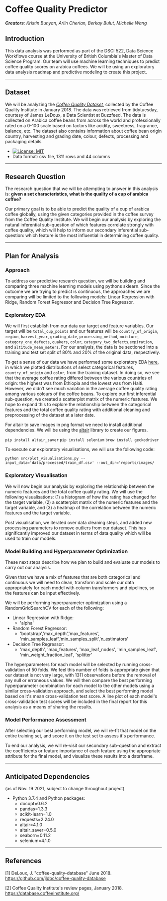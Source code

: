 # Coffee Quality Predictor

*__Creators__: Kristin Bunyan, Arlin Cherian, Berkay Bulut, Michelle Wang*


## Introduction 

This data analysis was performed as part of the DSCI 522, Data Science Workflows course at the University of British Columbia's Master of Data Science Program. Our team will use machine learning techniques to predict coffee quality scores on arabica coffees. We will be using an exploratory data analysis roadmap and predictive modeling to create this project. 

***

## Dataset

We will be analyzing the *[Coffee Quality Dataset](https://github.com/jldbc/coffee-quality-database)*, collected by the Coffee Quality Institute in January 2018. The data was retrieved from tidytuesday, courtesy of James LeDoux, a Data Scientist at Buzzfeed. The data is collected on Arabica coffee beans from across the world and professionally rated on a 0-100 scale based on factors like acidity, sweetness, fragrance, balance, etc. The dataset also contains information about coffee bean origin country, harvesting and grading date, colour, defects, processing and packaging details.  
* [![License: MIT](https://img.shields.io/badge/License-MIT-yellow.svg)](https://opensource.org/licenses/MIT)
* Data format: csv file, 1311 rows and 44 columns
***

## Research Question

The research question that we will be attempting to answer in this analysis is: **given a set characteristics, what is the quality of a cup of arabica coffee?**

Our primary goal is to be able to predict the quality of a cup of arabica coffee globally, using the given categories provided in the coffee survey from the Coffee Quality Institute. We will begin our analysis by exploring the natural inferential sub-question of which features correlate strongly with coffee quality, which will help to inform our secondary inferential sub-question: which feature is the most influential in determining coffee quality. 
***

## Plan for Analysis

### Approach
To address our predictive research question, we will be building and comparing three machine learning models using pythons sklearn. Since the outcome we are trying to predict is continuous, the approaches we are comparing will be limited to the following models: Linear Regression with Ridge, Random Forest Regressor and Decision Tree Regressor.

### Exploratory EDA
We will first establish from our data our target and feature variables. Our target will be `total_cup_points` and our features will be `country_of_origin`, `region`, `harvest_year`, `grading_date`, `processing_method`, `moisture`, `category_one_defects`, `quakers`, `color`, `category_two_defects`,`expiration`, and `altitude_mean_meters`. For our analysis, the data is be sectioned into a training and test set split of 80% and 20% of the original data, respectively.

To get a sense of our data we have performed some exploratory EDA [here](https://github.com/UBC-MDS/DSCI_522_GROUP3_COFFEERATINGS/blob/main/src/coffee_rating.ipynb), in which we plotted distributions of select categorical features, `country_of_origin` and `color`, from the training dataset. In doing so, we see that the average coffee rating differed between the various countries of origin: the highest was from Ethiopia and the lowest was from Haiti. However, we didn’t see much variation in the average coffee quality rating among various colours of the coffee beans. To explore our first inferential sub-question, we created a scatterplot matrix of the numeric features. We hope to expand this to explore the relationship between the categorical features and the total coffee quality rating with additional cleaning and preprocessing of the dataset at a later date.

For altair to save images in png format we need to install additional dependencies. We will be using the [altair](https://altair-viz.github.io/) library to create our figures.

`pip install altair_saver`
`pip install selenium`
`brew install geckodriver`


To execute our exploratory visualisations, we will use the following code:

`python src/plot_visualisations.py --input_data='data/processed/train_df.csv' --out_dir='reports/images/`

### Exploratory Visualisation
We will now begin our analysis by exploring the relationship between the numeric features and the total coffee quality rating. We will use the following visualisations: (1) a histogram of how the rating has changed for the target variable, (2) a scatterplot matrix of the numeric features and the target variable, and (3) a heatmap of the correlation between the numeric features and the target variable.

Post visualisation, we iterated over data cleaning steps, and added new processing parameters to remove outliers from our dataset. This has significantly improved our dataset in terms of data quality which will be used to train our models.

### Model Building and Hyperparameter Optimization
These next steps describe how we plan to build and evaluate our models to carry out our analysis.

Given that we have a mix of features that are both categorical and continuous we will need to clean, transform and scale our data appropriately for each model with column transformers and pipelines, so the features can be input effectively.  

We will be performing hyperparameter optimization using a RandomGridSearchCV for each of the following:
- Linear Regression with Ridge:
    - 'alpha'
- Random Forest Regressor:
    - 'bootstrap','max_depth','max_features', 'min_samples_leaf','min_samples_split','n_estimators'
- Decision Tree Regressor:
    - 'max_depth', 'max_features', 'max_leaf_nodes', 'min_samples_leaf', 'min_weight_fraction_leaf', 'splitter'
    
The hyperparameters for each model will be selected by running cross-validation of 50 folds. We feel this number of folds is appropriate given that our dataset is not very large, with 1311 observations before the removal of any null or erroneous values. We will then compare the best performing hyperparameter combination for each model to the other models using a similar cross-validation approach, and select the best performing model based on it's mean cross-validation test score. A line plot of each model's cross-validation test scores will be included in the final report for this analysis as a means of sharing the results.

### Model Performance Assessment
After selecting our best performing model, we will re-fit that model on the entire training set, and score it on the test set to assess it's performance. 

To end our analysis, we will re-visit our secondary sub-question and extract the coefficients or feature importance of each feature using the appropriate attribute for the final model, and visualize these results into a dataframe.
***

## Anticipated Dependencies 
(as of Nov. 19 2021, subject to change throughout project)

  - Python 3.7.4 and Python packages:
      - docopt=0.6.2
      - pandas=1.3.3
      - scikit-learn=1.0
      - requests=2.24.0
      - altair=4.1.0
      - altair_saver=0.5.0
      - seaborn=0.11.2
      - selenium=4.1.0
***
## References

[1] DeLoux, J. "coffee-quality-database" June 2018. <https://github.com/jldbc/coffee-quality-database>

[2] Coffee Quality Institute's review pages, January 2018. <https://database.coffeeinstitute.org/>

